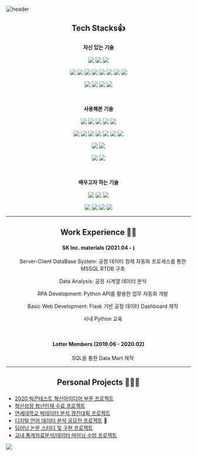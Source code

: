 ![header](https://capsule-render.vercel.app/api?type=waving&color=auto&height=100&section=header&animation=fadeIn&fontAlignY=38&descAlignY=51&descAlign=62)

## <p align="center" font="bold">Tech Stacks👍</p>

<p align="center">
  <b>자신 있는 기술</b>
  <br><br>
<img src="https://img.shields.io/badge/Python-3766AB?style=flat-square&logo=Python&color=red&logoColor=white"/></a>
<img src="https://img.shields.io/badge/R-2171QC?style=flat-square&logo=R&color=red&logoColor=white"/></a>
<img src="https://img.shields.io/badge/Microsoft SQL Server-8166CB?style=flat-square&color=red&logo=Microsoft SQL Server&logoColor=white"/></a>
</p>

<p align="center">
<img src="https://img.shields.io/badge/pandas-2171QC?style=flat-square&color=red&logo=pandas&logoColor=white"/>
<img src="https://img.shields.io/badge/Selenium-2171QC?style=flat-square&color=red&logo=Selenium&logoColor=white"/>
<img src="https://img.shields.io/badge/PySpark-2171QC?style=flat-square&logo=Apache Spark&color=red&logoColor=white"/>
<img src="https://img.shields.io/badge/Plotly-2171QC?style=flat-square&color=red&logo=Plotly&logoColor=white"/></a>
<img src="https://img.shields.io/badge/ScikitLearn-2171QC?style=flat-square&color=red&logo=scikit-learn&logoColor=white"/></a>
<img src="https://img.shields.io/badge/Flask-2171QC?style=flat-square&color=red&logo=Flask&logoColor=white"/></a>
<img src="https://img.shields.io/badge/TensorFlow-2171QC?style=flat-square&color=red&logo=TensorFlow&logoColor=white"/></a>
<img src="https://img.shields.io/badge/Keras-2171QC?style=flat-square&color=red&logo=Keras&logoColor=white"/></a>
</p>

<p align="center">
<img src="https://img.shields.io/badge/Git-2171QC?style=flat-square&color=red&logo=Git&logoColor=white"/></a>
<img src="https://img.shields.io/badge/Visual Studio Code-2171QC?style=flat-square&color=red&logo=Visual Studio Code&logoColor=white"/>
<img src="https://img.shields.io/badge/HTML-2171QC?style=flat-square&color=red&logo=HTML5&logoColor=white"/></a>
<img src="https://img.shields.io/badge/CSS-2171QC?style=flat-square&color=red&logo=CSS3&logoColor=white"/></a>
</p>

<br>
<p align="center"> 
  <b>사용해본 기술</b>
  <br><br>
<img src="https://img.shields.io/badge/Java-7201AC?style=flat-square&color=green&logo=Java&logoColor=white"/></a>
<img src="https://img.shields.io/badge/CSharp-8166CB?style=flat-square&color=green&logo=C Sharp&logoColor=white"/></a>
<img src="https://img.shields.io/badge/Scala-8166CB?style=flat-square&color=green&logo=Scala&logoColor=white"/></a>
<img src="https://img.shields.io/badge/MySQL-2171QC?style=flat-square&color=green&logo=MySQL&logoColor=white"/></a>
<img src="https://img.shields.io/badge/MariaDB-2171QC?style=flat-square&color=green&logo=MariaDB&logoColor=white"/></a>
</p>

<p align="center">
<img src="https://img.shields.io/badge/.NET-2171QC?style=flat-square&color=green&logo=.NET&logoColor=white"/></a>   
<img src="https://img.shields.io/badge/Amazon AWS-2171QC?style=flat-square&color=green&logo=Amazon AWS&logoColor=white"/></a>   
<img src="https://img.shields.io/badge/Docker-1811CE?style=flat-square&color=green&logo=Docker&logoColor=white"/></a>
<img src="https://img.shields.io/badge/Kubernetes-1811CE?style=flat-square&color=green&logo=Kubernetes&logoColor=white"/></a>
<img src="https://img.shields.io/badge/Linux-1811CE?style=flat-square&color=green&logo=Linux&logoColor=white"/></a>
<img src="https://img.shields.io/badge/Django-1811CE?style=flat-square&color=green&logo=Django&logoColor=white"/></a>
<img src="https://img.shields.io/badge/Redis-1811CE?style=flat-square&color=green&logo=Redis&logoColor=white"/></a>
</p>

<p align="center">  
<img src="https://img.shields.io/badge/Power BI-7201AC?style=flat-square&color=green&logo=Power BI&logoColor=white"/>
<img src="https://img.shields.io/badge/Tableau-7201AC?style=flat-square&color=green&logo=Tableau&logoColor=white"/></a>
</p>

<p align="center">  
<img src="https://img.shields.io/badge/Notion-7201AC?style=flat-square&color=green&logo=Notion&logoColor=white"/>
<img src="https://img.shields.io/badge/Slack-7201AC?style=flat-square&color=green&logo=Slack&logoColor=white"/></a>
</p>

<br>
<p align="center"> 
  <b>배우고자 하는 기술</b>
  <br><br>
<img src="https://img.shields.io/badge/Julia-7201AC?style=flat-square&color=purple&logo=Julia&logoColor=white"/></a>
<img src="https://img.shields.io/badge/Go-8166CB?style=flat-square&color=purple&logo=Go&logoColor=white"/></a>
<img src="https://img.shields.io/badge/JavaScript-8166CB?style=flat-square&color=purple&logo=JavaScript&logoColor=white"/></a>
</p>

<p align="center">
<img src="https://img.shields.io/badge/Spring-7201AC?style=flat-square&color=purple&logo=Spring&logoColor=white"/></a>
<img src="https://img.shields.io/badge/Elasticsearch-8166CB?style=flat-square&color=purple&logo=Elasticsearch&logoColor=white"/></a>
<img src="https://img.shields.io/badge/Kafka-8166CB?style=flat-square&color=purple&logo=Apache Kafka&logoColor=white"/></a>
<img src="https://img.shields.io/badge/Hive-8166CB?style=flat-square&color=purple&logo=Apache-Hive&logoColor=white"/></a>
</p>

---
## <p align="center" font="bold">Work Experience 👨‍💼</p>
#### <p align="center" font="bold">SK Inc. materials (2021.04 - )
  <ul align="center">Server-Client DataBase System: 공정 데이터 정제 자동화 프로세스를 통한 MSSQL RTDB 구축</ul>
  <ul align="center">Data Analysis: 공정 시계열 데이터 분석</ul>
  <ul align="center">RPA Development: Python API를 활용한 업무 자동화 개발</ul>
  <ul align="center">Basic Web Development: Flask 기반 공정 데이터 Dashboard 제작</ul>
  <ul align="center">사내 Python 교육</ul>
</p>
<br>

#### <p align="center" font="bold">Lotter Members (2019.06 - 2020.02)
  <ul align="center">SQL을 통한 Data Mart 제작</ul>
</p>

---
## <p align="center" font="bold">Personal Projects 🧑‍💼💼
- [2020 빅콘테스트 혁신아이디어 부문 프로젝트](https://github.com/shawnbae/Projects/blob/master/Competition/2020%20%EB%B9%85%EC%BD%98%ED%85%8C%EC%8A%A4%ED%8A%B8%20%ED%98%81%EC%8B%A0%EC%95%84%EC%9D%B4%EB%94%94%EC%96%B4%EB%B6%80%EB%AC%B8/%EC%97%AD%EC%82%BC1701%ED%98%B8.pdf)
- [혁신성장 청년인재 수료 프로젝트](https://github.com/shawnbae/Projects/blob/master/ECOBEE.pdf)
- [연세대학교 빅데이터 분석 경진대회 프로젝트](https://github.com/shawnbae/Projects/tree/master/Competition/%EB%B9%85%EB%8D%B0%EC%9D%B4%ED%84%B0%20%EB%B6%84%EC%84%9D%20%EA%B2%BD%EC%A7%84%EB%8C%80%ED%9A%8C)
- [디지털 언어 데이터 분석 공모전 프로젝트](https://github.com/shawnbae/Projects/tree/master/Competition/%EB%94%94%EC%A7%80%ED%84%B8%20%EC%96%B8%EC%96%B4%20%EB%8D%B0%EC%9D%B4%ED%84%B0%20%EB%B6%84%EC%84%9D%20%EA%B2%BD%EC%A7%84%EB%8C%80%ED%9A%8C) 🥇
- [딥러닝 논문 스터디 및 구현 프로젝트](https://github.com/shawnbae/Projects/tree/master/DeepLearning) 
- [교내 통계자료분석/데이터 마이닝 수업 프로젝트](https://github.com/shawnbae/Projects/tree/master/Classes)
</p>
<a><img align="center" src="https://github-readme-stats.vercel.app/api?username=shawnbae&show_icons=true&count_private=true"></a>
